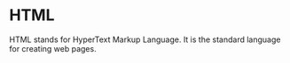 # HTML

HTML stands for HyperText Markup Language. It is the standard language for creating web pages.
